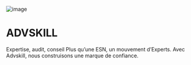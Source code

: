 ![image](https://user-images.githubusercontent.com/126859839/222674434-67718c2a-953f-4b88-be0d-3d6960d851f8.png)

# ADVSKILL

Expertise, audit, conseil
Plus qu’une ESN, un mouvement d’Experts.
Avec Advskill, nous construisons une marque de confiance.
